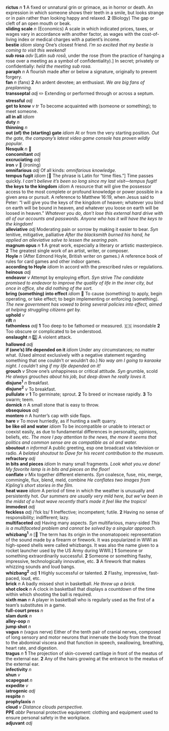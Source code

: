 __rictus__ _n_ __1__ A fixed or unnatural grin or grimace, as in horror or death. An expression in which someone shows their teeth in a smile, but looks strange or in pain rather than looking happy and relaxed. __2__ (Biology) The gap or cleft of an open mouth or beak.  
__sliding scale__ _n_ (Economics) A scale in which indicated prices, taxes, or wages vary in accordance with another factor, as wages with the cost-of-living index or medical charges with a patient’s income.  
__bestie__ _idiom_ _slang_ One’s closest friend. _I’m so excited that my bestie is coming to visit this weekend!_  
__sub rosa__ _adv_ [Latin _sub rosā_, under the rose (from the practice of hanging a rose over a meeting as a symbol of confidentiality).] In secret; privately or confidentially: _held the meeting sub rosa._  
__paraph__ _n_ A flourish made after or below a signature, originally to prevent forgery.  
__fan__ _n_ (fans) __2__ An ardent devotee; an enthusiast. _We are big fans of preplanning._  
__transseptal__ _adj_ :pencil2: Extending or performed through or across a septum.  
__stressful__ _adj_  
__get to know__ _v tr_ To become acquainted with (someone or something); to meet someone.  
__all in all__ _idiom_  
__duty__ _n_  
__thinning__ _n_  
__out (of) the (starting) gate__ _idiom_ At or from the very starting position. _Out the gate, the company’s latest video game console has proven wildly popular._  
__Nesquik__ _n_ :mega:  
__concomitant__ _adj_  
__excruciating__ _adj_  
__iron__ _v_ :mega: (ironing)  
__omnifarious__ _adj_ Of all kinds: _omnifarious knowledge._  
__tempus fugit__ _idiom_ [:scroll: The phrase is Latin for “time flies.”] Time passes quickly. _I can’t believe it’s been so long since my last visit—tempus fugit!_  
__the keys to the kingdom__ _idiom_ A resource that will give the possessor access to the most complete or profound knowledge or power possible in a given area or pursuit. A reference to Matthew 16:19, when Jesus said to Peter: “I will give you the keys of the kingdom of heaven; whatever you bind on earth will be bound in heaven, and whatever you loose on earth will be loosed in heaven.” _Whatever you do, don’t lose this external hard drive with all of our accounts and passwords. Anyone who has it will have the keys to the kingdom!_  
__alleviative__ _adj_ Moderating pain or sorrow by making it easier to bear. _Syn_ lenitive, mitigative, palliative _After the blacksmith burned his hand, he applied an alleviative salve to lessen the searing pain._  
__magnum opus__ _n_ __1__ A great work, especially a literary or artistic masterpiece. __2__ The greatest single work of an artist, writer, or composer.  
__Hoyle__ _n_ (After Edmond Hoyle, British writer on games.) A reference book of rules for card games and other indoor games.  
__according to Hoyle__ _idiom_ In accord with the prescribed rules or regulations.  
__heinous__ _adj_  
__endeavor__ _v_ Attempt by employing effort. _Syn_ strive _The candidate promised to endeavor to improve the quality of life in the inner city, but once in office, she did nothing of the sort._  
__bring (something) into effect__ _idiom_ :dart: To cause (something) to apply, begin operating, or take effect; to begin implementing or enforcing (something). _The new government has vowed to bring several policies into effect, aimed at helping struggling citizens get by._  
__uphold__ _v_  
__rift__ _n_  
__fathomless__ _adj_ __1__ Too deep to be fathomed or measured. :es: insondable __2__ Too obscure or complicated to be understood.  
__onslaught__ _n_ :two: A violent attack.  
__hallowed__ _adj_  
__if (one’s) life depended on it__ _idiom_ Under any circumstances; no matter what. (Used almost exclusively with a negative statement regarding something that one couldn’t or wouldn’t do.) _No way am I going to karaoke night. I couldn’t sing if my life depended on it!_  
__grouch__ _v_ Show one’s unhappiness or critical attitude. _Syn_ grumble, scold _He always grouches about his job, but deep down he really loves it._  
__disjune<sup>1</sup>__ _n_ Breakfast.  
__disjune<sup>2</sup>__ _v_ To breakfast.  
__pullulate__ _v_ __1__ To germinate; sprout. __2__ To breed or increase rapidly. __3__ To swarm; teem.  
__dornick__ _n_ A small stone that is easy to throw.  
__obsequious__ _adj_  
__montero__ _n_ A hunter’s cap with side flaps.  
__hare__ _v_ To move hurriedly, as if hunting a swift quarry.  
__be like oil and water__ _idiom_ To be incompatible or unable to interact or coexist easily, as due to fundamental differences in personality, opinions, beliefs, etc. _The more I pay attention to the news, the more it seems that politics and common sense are as compatible as oil and water._  
__sboutout__ _n_ _informal_ A public greeting, esp one broadcast via television or radio. _A belated shoutout to Dave for his recent contribution to the museum._  
__refractory__ _adj_  
__in bits and pieces__ _idiom_ In many small fragments. _Look what you.ve done! My favorite lamp is in bits and pieces on the floor!_  
__conflate__ _v_ Mix together different elements. _Syn_ coalesce, fuse, mix, merge, commingle, flux, blend, meld, combine _He conflates two images from Kipling’s short stories in the film._  
__heat wave__ _idiom_ A period of time in which the weather is unusually and persistently hot. _Our summers are usually very mild here, but we’ve been in the midst of a heat wave recently that’s made it feel like the tropics!_  
__immodest__ _adj_  
__feckless__ _adj_ /ˈfɛk lɪs/ __1__ Ineffective; incompetent; futile. __2__ Having no sense of responsibility; indifferent; lazy.  
__multifaceted__ _adj_ Having many aspects. _Syn_ multifarious, many-sided _This is a multifaceted problem and cannot be solved by a singular approach._  
__whizbang<sup>1</sup>__ _n_ [:scroll: The term has its origin in the onomatopoeic representation of the sound made by a firearm or firework. It was popularized in WWI as high-speed shells were called whizbangs. It was also the name given to a rocket launcher used by the US Army during WWII.] __1__ Someone or something extraordinarily successful. __2__ Someone or something flashy, impressive, technologically innovative, etc. __3__ A firework that makes whizzing sounds and loud bangs.  
__whizbang<sup>2</sup>__ _adj_ __1__ Highly successful or talented. __2__ Flashy, impressive, fast-paced, loud, etc.  
__brick__ _n_ A badly missed shot in basketball. _He threw up a brick._  
__shot clock__ _n_ A clock in basketball that displays a countdown of the time within which shooting the ball is required.  
__sixth man__ _n_ A player in basketball who is regularly used as the first of a team’s substitutes in a game.  
__full-court press__ _n_  
__slam dunk__ _n_  
__alley-oop__ _n_  
__jump shot__ _n_  
__vagus__ _n_ (vagus nerve) Either of the tenth pair of cranial nerves, composed of long sensory and motor neurons that innervate the body from the throat to the abdominal viscera and that function in speech, swallowing, breathing, heart rate, and digestion.  
__tragus__ _n_ __1__ The projection of skin-covered cartilage in front of the meatus of the external ear. __2__ Any of the hairs growing at the entrance to the meatus of the external ear.  
__infectivity__ _n_  
__shun__ _v_  
__scapegoat__ _n_  
__expedite__ _v_  
__iatrogenic__ _adj_  
__respite__ _n_  
__prophylaxis__ _n_  
__cloud__ _v_ _Distance clouds perspective._  
__PPE__ _abbr_ Personal protective equipment: clothing and equipment used to ensure personal safety in the workplace.  
__adjuvant__ _adj_  

